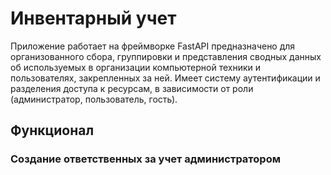 # Инвентарный учет
Приложение работает на фреймворке FastAPI предназначено для организованного сбора, группировки и представления сводных данных об используемых в организации компьютерной техники и пользователях, закрепленных за ней. Имеет систему аутентификации и разделения доступа к ресурсам, в зависимости от роли (администратор, пользователь, гость).

## Функционал
### Создание ответственных за учет администратором



